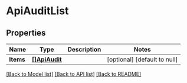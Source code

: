 # ApiAuditList

## Properties
Name | Type | Description | Notes
------------ | ------------- | ------------- | -------------
**Items** | [**[]ApiAudit**](ApiAudit.md) |  | [optional] [default to null]

[[Back to Model list]](../README.md#documentation-for-models) [[Back to API list]](../README.md#documentation-for-api-endpoints) [[Back to README]](../README.md)


